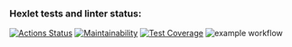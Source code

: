 ### Hexlet tests and linter status:
[![Actions Status](https://github.com/EEFIMOVA2021/java-project-lvl4/workflows/hexlet-check/badge.svg)](https://github.com/EEFIMOVA2021/java-project-lvl4/actions)
[![Maintainability](https://api.codeclimate.com/v1/badges/db36269c0c17743d4ad0/maintainability)](https://codeclimate.com/github/EEFIMOVA2021/java-project-lvl4/maintainability)
[![Test Coverage](https://api.codeclimate.com/v1/badges/db36269c0c17743d4ad0/test_coverage)](https://codeclimate.com/github/EEFIMOVA2021/java-project-lvl4/test_coverage)
![example workflow](https://github.com/EEFIMOVA2021/java-project-lvl4/actions/workflows/main.yml/badge.svg)